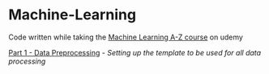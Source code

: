 # Machine-Learning
Code written while taking the [Machine Learning A-Z course](https://www.udemy.com/machinelearning/learn/v4/overview) on udemy

[Part 1 - Data Preprocessing](../master/Part%201%20-%20Data%20Preprocessing) - _Setting up the template to be used for all data processing_
